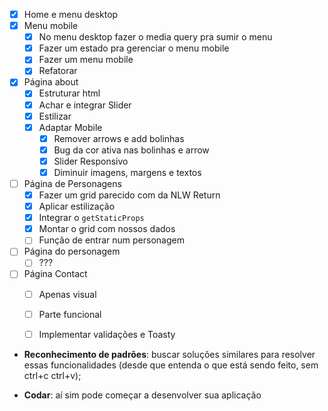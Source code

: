 - [x] Home e menu desktop
- [x] Menu mobile
  - [x] No menu desktop fazer o media query pra sumir o menu
  - [x] Fazer um estado pra gerenciar o menu mobile
  - [x] Fazer um menu mobile 
  - [x] Refatorar
- [x] Página about
  - [x] Estruturar html
  - [x] Achar e integrar Slider
  - [x] Estilizar
  - [x] Adaptar Mobile
    - [x] Remover arrows e add bolinhas
    - [x] Bug da cor ativa nas bolinhas e arrow
    - [x] Slider Responsivo
    - [x] Diminuir imagens, margens e textos
- [ ] Página de Personagens
  - [x] Fazer um grid parecido com da NLW Return
  - [x] Aplicar estilização
  - [x] Integrar o `getStaticProps`
  - [x] Montar o grid com nossos dados
  - [ ] Função de entrar num personagem
- [ ] Página do personagem
  - [ ] ???
- [ ] Página Contact
  - [ ] Apenas visual
  - [ ] Parte funcional
  - [ ] Implementar validações e Toasty


- **Reconhecimento de padrões**: buscar soluções similares para resolver essas funcionalidades (desde que entenda o que está sendo feito, sem ctrl+c ctrl+v);

- **Codar**: aí sim pode começar a desenvolver sua aplicação